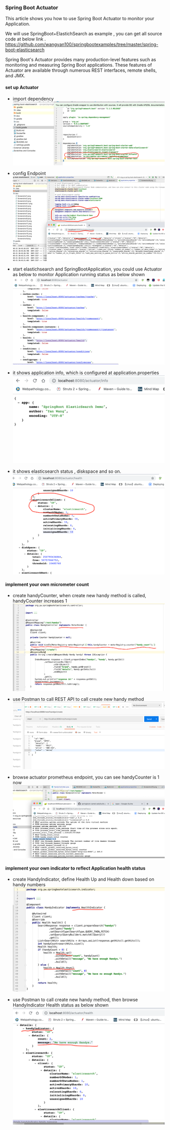 

### Spring Boot Actuator 

This article shows you how to use Spring Boot Actuator to monitor your Application.

We will use SpringBoot+ElastichSearch as example , you can get all source code  at below link .
https://github.com/wangyan100/springbootexamples/tree/master/spring-boot-elasticsearch 

Spring Boot's Actuator provides many production-level features such as monitoring and measuring Spring Boot applications. These features of Actuator are available through numerous REST interfaces, remote shells, and JMX.

#### set up Actuator 

- import dependency  
  ![1](./screenshot/1.png)
  
- config Endpoint
  ![2](./screenshot/2.png)
  
- start elastichsearch and SpringBootApplication, you could use Actuator as below to monitor Application running status as below shown
  ![3](./screenshot/3.png)
  
- it shows application info, which is configured at application.properties
  ![4](./screenshot/4.png)
    
- it shows elasticsearch status , diskspace and so on. 
  ![5](./screenshot/5.png)


#### implement your own micrometer count

- create handyCounter, when create new handy method is called, handyCounter increases 1
  ![6](./screenshot/6.png)
  
- use Postman to call REST API to call create new handy method
  ![7](./screenshot/7.png)
  
- browse actuator prometheus endpoint, you can see handyCounter is 1 now
  ![8](./screenshot/8.png)
  
#### implement your own indicator to reflect Application health status
- create HandyIndicator, define Health Up and Health down based on handy numbers 
  ![9](./screenshot/9.png)

- use Postman to call create new handy method, then browse HandyIndicator Health status as below shown
  ![10](./screenshot/10.png)

